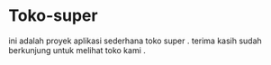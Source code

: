 # Toko-super
ini adalah proyek aplikasi sederhana toko super . terima kasih sudah berkunjung untuk melihat toko kami . 
